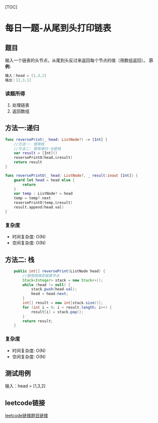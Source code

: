 [TOC]

# 每日一题-从尾到头打印链表

## 题目
输入一个链表的头节点，从尾到头反过来返回每个节点的值（用数组返回）。
**示例:**  
```java
输入：head = [1,3,2]
输出：[2,3,1]
```

### 读题所得
1. 处理链表
2. 返回数组

## 方法一:递归
```swift
func reversePrint(_ head: ListNode?) -> [Int] {
    //方法一: 使用栈
    //方法二: 使用递归-也是栈
    var result = [Int]()
    reversePrintO(head,&result)
    return result
}

func reversePrintO(_ head: ListNode?, _ result:inout [Int]) {
    guard let head = head else {
        return 
    }
    var temp : ListNode? = head
    temp = temp?.next
    reversePrintO(temp,&result)
    result.append(head.val)
}
```
### 复杂度
* 时间复杂度: O(N)
* 空间复杂度: O(N)

## 方法二: 栈
```java
    public int[] reversePrint(ListNode head) {
        //使用栈保存链表节点
        Stack<Integer> stack = new Stack<>();
        while (head != null) {
            stack.push(head.val);
            head = head.next;
        }
        int[] result = new int[stack.size()];
        for (int i = 0; i < result.length; i++) {
            result[i] = stack.pop();
        }
        return result;
    }
```
### 复杂度
* 时间复杂度: O(N)
* 空间复杂度: O(N)

## 测试用例
输入：head = [1,3,2]  

## leetcode链接
[leetcode链接题目链接](https://leetcode-cn.com/problems/cong-wei-dao-tou-da-yin-lian-biao-lcof/)  